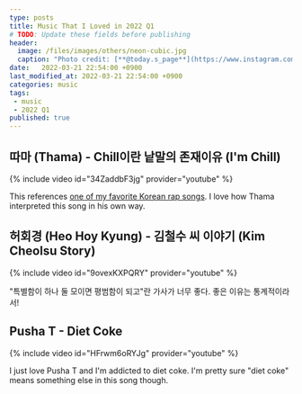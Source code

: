 ```yaml
---
type: posts
title: Music That I Loved in 2022 Q1
# TODO: Update these fields before publishing
header:
  image: /files/images/others/neon-cubic.jpg
  caption: "Photo credit: [**@today.s_page**](https://www.instagram.com/today.s_page/)"
date:   2022-03-21 22:54:00 +0900
last_modified_at: 2022-03-21 22:54:00 +0900
categories: music
tags:
 - music
 - 2022 Q1
published: true
---
```


## 따마 (Thama) - Chill이란 낱말의 존재이유 (I'm Chill)
{% include video id="34ZaddbF3jg" provider="youtube" %}

This references [one of my favorite Korean rap songs](https://www.youtube.com/watch?v=F9LngxNiWsY). I love how Thama interpreted this song in his own way.

## 허회경 (Heo Hoy Kyung) - 김철수 씨 이야기 (Kim Cheolsu Story)
{% include video id="9ovexKXPQRY" provider="youtube" %}

"특별함이 하나 둘 모이면 평범함이 되고"란 가사가 너무 좋다. 좋은 이유는 통계적이라서!

## Pusha T - Diet Coke
{% include video id="HFrwm6oRYJg" provider="youtube" %}

I just love Pusha T and I'm addicted to diet coke. I'm pretty sure "diet coke" means something else in this song though. 